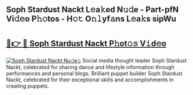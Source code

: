 ## Soph Stardust Nackt L𝚎a𝚔ed N𝚞𝚍e - Part-pfN Vi𝚍𝚎o P𝚑𝚘tos - H𝚘𝚝 O𝚗𝚕yf𝚊ns L𝚎a𝚔s sipWu

# <h2><a href="http://kf3d2ua.oniu.top/?m=Soph+Stardust+Nackt">🔗👉 🔴 Soph Stardust Nackt P𝚑ot𝚘𝚜 V𝚒d𝚎o</a></h2>

[![Soph Stardust Nackt Nu𝚍e𝚜](https://i.imgur.com/0qMVB7G.gif)](http://kf3d2ua.oniu.top/?m=Soph+Stardust+Nackt)
Social media thought leader Soph Stardust Nackt, celebrated for sharing dance and lifestyle information through performances and personal blogs. Brilliant puppet builder Soph Stardust Nackt, celebrated for their exceptional skills and accomplishments in creating puppets.  
